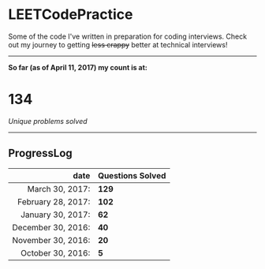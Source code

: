 # LEETCodePractice
Some of the code I've written in preparation for coding interviews. Check out my journey to getting ~~less crappy~~ better at technical interviews!

___

**So far (as of April 11, 2017) my count is at:**   
# 134
*Unique problems solved* 
___
## ProgressLog   
| date | Questions Solved |   
| -: | :- |   
| March 30, 2017: | **129** |   
| February 28, 2017: | **102** |   
| January 30, 2017: | **62** |   
| December 30, 2016: | **40** |   
| November 30, 2016: | **20** |   
| October 30, 2016: | **5**  |   
